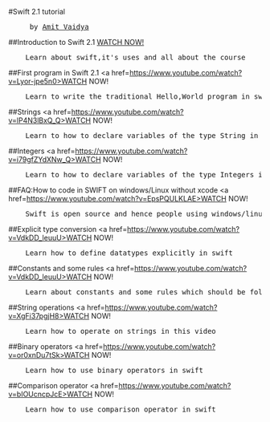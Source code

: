 #Swift 2.1 tutorial
<pre>     by <a href=http://amitnv.github.io>Amit Vaidya</a></pre>

##Introduction to Swift 2.1
<a href=https://youtu.be/czt5dKnxirQ>WATCH NOW!</a>
<pre>    Learn about swift,it's uses and all about the course</pre> 

##First program in Swift 2.1
<a href=https://www.youtube.com/watch?v=Lyor-jpe5n0>WATCH NOW!</a>
<pre>    Learn to write the traditional Hello,World program in swift!</pre> 

##Strings
<a href=https://www.youtube.com/watch?v=lP4N3lBxQ_Q>WATCH NOW!</a>
<pre>    Learn to how to declare variables of the type String in swift</pre> 

##Integers
<a href=https://www.youtube.com/watch?v=i79gfZYdXNw_Q>WATCH NOW!</a>
<pre>    Learn to how to declare variables of the type Integers in swift also check out boolean type in swift</pre>

##FAQ:How to code in SWIFT on windows/Linux without xcode
<a href=https://www.youtube.com/watch?v=EpsPQULKLAE>WATCH NOW!</a>
<pre>    Swift is open source and hence people using windows/linux can also try coding in swift</pre>

##Explicit type conversion
<a href=https://www.youtube.com/watch?v=VdkDD_leuuU>WATCH NOW!</a>
<pre>    Learn how to define datatypes explicitly in swift</pre>


##Constants and some rules
<a href=https://www.youtube.com/watch?v=VdkDD_leuuU>WATCH NOW!</a>
<pre>    Learn about constants and some rules which should be followed while writing swift code</pre>

##String operations
<a href=https://www.youtube.com/watch?v=XgFi37pgjH8>WATCH NOW!</a>
<pre>    Learn how to operate on strings in this video</pre>

##Binary operators
<a href=https://www.youtube.com/watch?v=or0xnDu7tSk>WATCH NOW!</a>
<pre>    Learn how to use binary operators in swift</pre>

##Comparison operator
<a href=https://www.youtube.com/watch?v=bIOUcncpJcE>WATCH NOW!</a>
<pre>    Learn how to use comparison operator in swift</pre>
